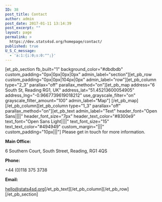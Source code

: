 ```yaml
---
ID: 38
post_title: Contact
author: admin
post_date: 2017-01-11 13:14:39
post_excerpt: ""
layout: page
permalink: >
  https://dev.stats4sd.org/homepage/contact/
published: true
U_S_C_message:
  - 'a:1:{i:0;s:0:"";}'
---
```

[et_pb_section fb_built="1" background_color="#dbdbdb" custom_padding="0px|0px|0px|0px" admin_label="section"][et_pb_row custom_padding="0px|0px|104px|0px" admin_label="row"][et_pb_column type="2_3" parallax="off" parallax_method="on"][et_pb_map address="6 South St, Reading RG1, UK" address_lat="51.45213600054905" address_lng="-0.9667739619018212" use_grayscale_filter="on" grayscale_filter_amount="100" admin_label="Map"] [/et_pb_map][/et_pb_column][et_pb_column type="1_3" parallax="off" parallax_method="on"][et_pb_text admin_label="Text" header_font="Open Sans||||" header_font_size="7px" header_text_color="#8300e9" text_font="Open Sans Light||||" text_font_size="15" text_text_color="#494949" custom_margin="|||" custom_padding="10px|||"] Please get in touch for more information.

**Main Office:**

6 Southern Court, South Street, Reading, RG1 4QS

**Phone:**

+44 (0)118 375 3738

**Email:**

hello@stats4sd.org[/et_pb_text][/et_pb_column][/et_pb_row][/et_pb_section]